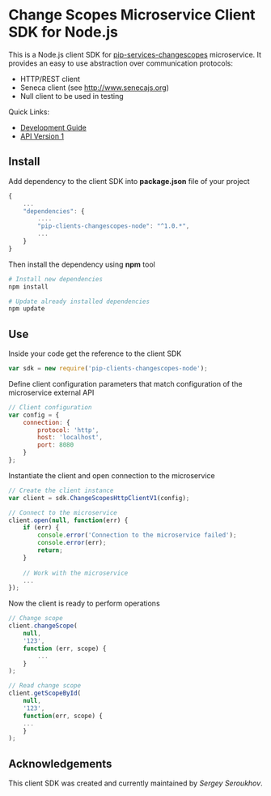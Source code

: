 # Change Scopes Microservice Client SDK for Node.js

This is a Node.js client SDK for [pip-services-changescopes](https://github.com/pip-services-infrastructure/pip-services-changescopes-node) microservice.
It provides an easy to use abstraction over communication protocols:

* HTTP/REST client
* Seneca client (see http://www.senecajs.org)
* Null client to be used in testing

<a name="links"></a> Quick Links:

* [Development Guide](doc/Development.md)
* [API Version 1](doc/NodeClientApiV1.md)

## Install

Add dependency to the client SDK into **package.json** file of your project
```javascript
{
    ...
    "dependencies": {
        ....
        "pip-clients-changescopes-node": "^1.0.*",
        ...
    }
}
```

Then install the dependency using **npm** tool
```bash
# Install new dependencies
npm install

# Update already installed dependencies
npm update
```

## Use

Inside your code get the reference to the client SDK
```javascript
var sdk = new require('pip-clients-changescopes-node');
```

Define client configuration parameters that match configuration of the microservice external API
```javascript
// Client configuration
var config = {
    connection: {
        protocol: 'http',
        host: 'localhost', 
        port: 8080
    }
};
```

Instantiate the client and open connection to the microservice
```javascript
// Create the client instance
var client = sdk.ChangeScopesHttpClientV1(config);

// Connect to the microservice
client.open(null, function(err) {
    if (err) {
        console.error('Connection to the microservice failed');
        console.error(err);
        return;
    }
    
    // Work with the microservice
    ...
});
```

Now the client is ready to perform operations
```javascript
// Change scope
client.changeScope(
    null,
    '123',
    function (err, scope) {
        ...
    }
);
```

```javascript
// Read change scope
client.getScopeById(
    null,
    '123',
    function(err, scope) {
    ...    
    }
);
```    

## Acknowledgements

This client SDK was created and currently maintained by *Sergey Seroukhov*.

